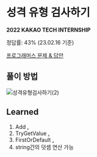 # 성격 유형 검사하기

**2022 KAKAO TECH INTERNSHIP**

정답률: 43% (23.02.16 기준)

[프로그래머스 문제 & 답안](https://school.programmers.co.kr/learn/courses/30/lessons/118666)


## 풀이 방법

![성격유형검사하기(2)](https://user-images.githubusercontent.com/111097397/219321529-baf22880-7803-4054-8fd6-ed055feb5057.jpg)


## Learned

1. Add [.](https://www.notion.so/Add-60dafc7b495d409bb3ce0f272163ca29?pvs=4)
2. TryGetValue [.](https://www.notion.so/TryGetValue-9fd7dc3e73e342c5a3d13305617b1c62?pvs=4)
3. FirstOrDefault [.](https://www.notion.so/FirstOrDefault-1aee9651062442539b4c45b52f2932f4?pvs=4https://www.notion.so/FirstOrDefault-1aee9651062442539b4c45b52f2932f4?pvs=4)
4. string간의 덧셈 연산 가능
